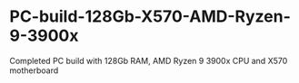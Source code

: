 # PC-build-128Gb-X570-AMD-Ryzen-9-3900x
Completed PC build with 128Gb RAM, AMD Ryzen 9 3900x CPU and X570 motherboard
